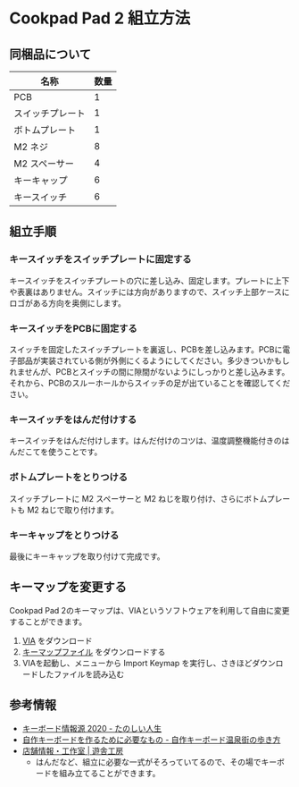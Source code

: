 # Cookpad Pad 2 組立方法

## 同梱品について

名称 | 数量
---- | ----
PCB | 1
スイッチプレート | 1
ボトムプレート | 1
M2 ネジ | 8
M2 スペーサー | 4
キーキャップ | 6
キースイッチ | 6

## 組立手順

### キースイッチをスイッチプレートに固定する

キースイッチをスイッチプレートの穴に差し込み、固定します。プレートに上下や表裏はありません。スイッチには方向がありますので、スイッチ上部ケースにロゴがある方向を奥側にします。

### キースイッチをPCBに固定する

スイッチを固定したスイッチプレートを裏返し、PCBを差し込みます。PCBに電子部品が実装されている側が外側にくるようにしてください。多少きついかもしれませんが、PCBとスイッチの間に隙間がないようにしっかりと差し込みます。それから、PCBのスルーホールからスイッチの足が出ていることを確認してください。

### キースイッチをはんだ付けする

キースイッチをはんだ付けします。はんだ付けのコツは、温度調整機能付きのはんだこてを使うことです。
### ボトムプレートをとりつける

スイッチプレートに M2 スペーサーと M2 ねじを取り付け、さらにボトムプレートも M2 ねじで取り付けます。

### キーキャップをとりつける

最後にキーキャップを取り付けて完成です。

## キーマップを変更する

Cookpad Pad 2のキーマップは、VIAというソフトウェアを利用して自由に変更することができます。

1. [VIA](https://caniusevia.com/) をダウンロード
2. [キーマップファイル](https://raw.githubusercontent.com/takai/qmk_firmware/cookpad-pad2/keyboards/cookpad_pad/cookpad_pad.json) をダウンロードする
3. VIAを起動し、メニューから Import Keymap を実行し、さきほどダウンロードしたファイルを読み込む

## 参考情報

- [キーボード情報源 2020 - たのしい人生](https://biacco42.hatenablog.com/entry/2020/07/21/201148)
- [自作キーボードを作るために必要なもの - 自作キーボード温泉街の歩き方](https://salicylic-acid3.hatenablog.com/entry/2018/11/24/自作キーボードを作るために必要なもの)
- [店舗情報・工作室 | 遊舎工房](https://yushakobo.jp/shopinfo/)
    - はんだなど、組立に必要な一式がそろっていてるので、その場でキーボードを組み立てることができます。
